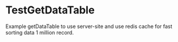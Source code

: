 # TestGetDataTable
Example getDataTable to use server-site and use redis cache for fast sorting data 1 million record.
